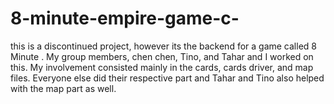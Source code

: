 # 8-minute-empire-game-c-
this is a discontinued project, however its the backend for a game called 8 Minute .
My group members, chen chen, Tino, and Tahar and I
worked on this. My involvement consisted mainly in the cards, cards driver, and map files. Everyone else did their
respective part and Tahar and Tino also helped with the map part as well.
